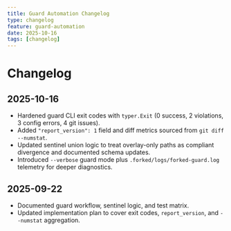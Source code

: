 ```yaml
---
title: Guard Automation Changelog
type: changelog
feature: guard-automation
date: 2025-10-16
tags: [changelog]
---
```


# Changelog

## 2025-10-16
- Hardened guard CLI exit codes with `typer.Exit` (0 success, 2 violations, 3 config errors, 4 git issues).
- Added `"report_version": 1` field and diff metrics sourced from `git diff --numstat`.
- Updated sentinel union logic to treat overlay-only paths as compliant divergence and documented schema updates.
- Introduced `--verbose` guard mode plus `.forked/logs/forked-guard.log` telemetry for deeper diagnostics.

## 2025-09-22
- Documented guard workflow, sentinel logic, and test matrix.
- Updated implementation plan to cover exit codes, `report_version`, and `--numstat` aggregation.
